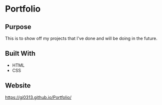 # Portfolio

## Purpose
This is to show off my projects that I've done and will be doing in the future.

## Built With
* HTML
* CSS

## Website
https://gi0313.github.io/Portfolio/

